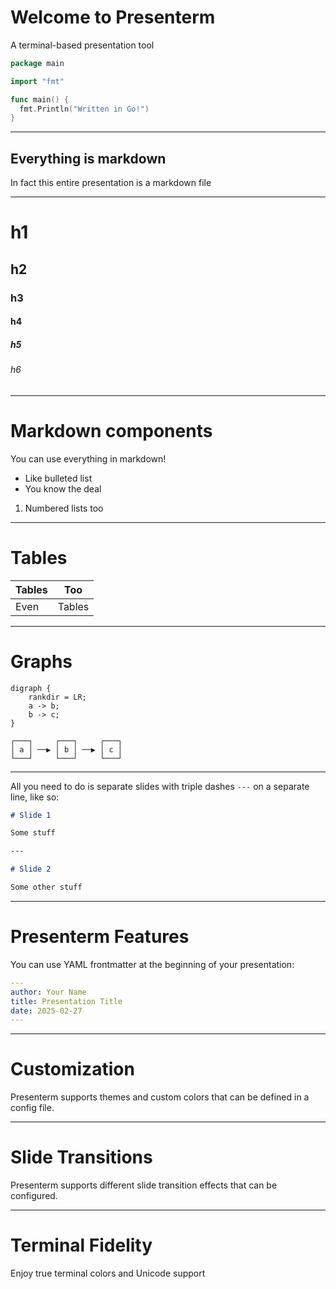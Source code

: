 # Welcome to Presenterm

A terminal-based presentation tool

```go
package main

import "fmt"

func main() {
  fmt.Println("Written in Go!")
}
```

---

## Everything is markdown

In fact this entire presentation is a markdown file

---

# h1

## h2

### h3

#### h4

##### h5

###### h6

---

# Markdown components

You can use everything in markdown!

- Like bulleted list
- You know the deal

1. Numbered lists too

---

# Tables

| Tables | Too    |
| ------ | ------ |
| Even   | Tables |

---

# Graphs

```
digraph {
    rankdir = LR;
    a -> b;
    b -> c;
}
```

```
┌───┐     ┌───┐     ┌───┐
│ a │ ──▶ │ b │ ──▶ │ c │
└───┘     └───┘     └───┘
```

---

All you need to do is separate slides with triple dashes
`---` on a separate line, like so:

```markdown
# Slide 1

Some stuff

---

# Slide 2

Some other stuff
```

---

# Presenterm Features

You can use YAML frontmatter at the beginning of your presentation:

```yaml
---
author: Your Name
title: Presentation Title
date: 2025-02-27
---
```

---

# Customization

Presenterm supports themes and custom colors that can be defined in a config file.

---

# Slide Transitions

Presenterm supports different slide transition effects that can be configured.

---

# Terminal Fidelity

Enjoy true terminal colors and Unicode support
